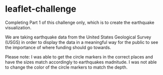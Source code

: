# leaflet-challenge

Completing Part 1 of this challenge only, which is to create the earthquake visualization.

We are taking earthquake data from the United States Geological Survey (USGS) in order to display the data in a meaningful way for the public to see the importance of where funding should go towards. 

Please note: I was able to get the circle markers in the correct places and have the sizes match accordingly to earthquakes madnitude. I was not able to change the color of the circle markers to match the depth. 